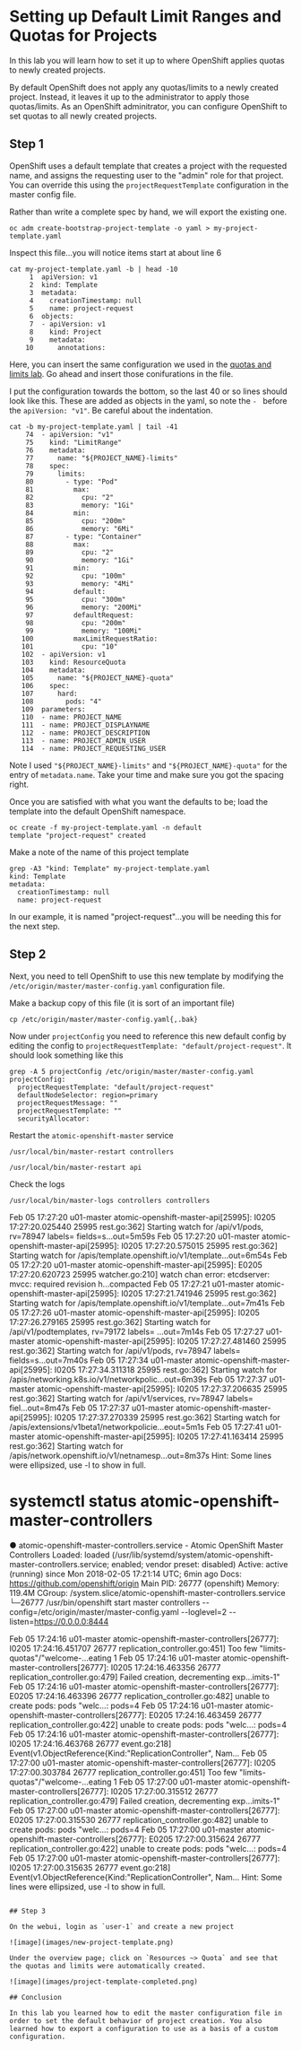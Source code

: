# Setting up Default Limit Ranges and Quotas for Projects

In this lab you will learn how to set it up to where OpenShift applies quotas to newly created projects.

By default OpenShift does not apply any quotas/limits to a newly created project. Instead, it leaves it up to the administrator to apply those quotas/limits. As an OpenShift adminitrator, you can configure OpenShift to set quotas to all newly created projects.

## Step 1

OpenShift uses a default template that creates a project with the requested name, and assigns the requesting user to the "admin" role for that project. You can override this using the `projectRequestTemplate` configuration in the master config file.

Rather than write a complete spec by hand, we will export the existing one.

```
oc adm create-bootstrap-project-template -o yaml > my-project-template.yaml
```

Inspect this file...you will notice items start at about line 6

```
cat my-project-template.yaml -b | head -10
     1	apiVersion: v1
     2	kind: Template
     3	metadata:
     4	  creationTimestamp: null
     5	  name: project-request
     6	objects:
     7	- apiVersion: v1
     8	  kind: Project
     9	  metadata:
    10	    annotations:
```

Here, you can insert the same configuration we used in the [quotas and limits lab](assigning_limit_ranges_and_quotas.md). Go ahead and insert those conifurations in the file.

I put the configuration towards the bottom, so the last 40 or so lines should look like this. These are added as objects in the yaml, so note the `- ` before the `apiVersion: "v1"`. Be careful about the indentation. 

```
cat -b my-project-template.yaml | tail -41
    74	- apiVersion: "v1"
    75	  kind: "LimitRange"
    76	  metadata:
    77	    name: "${PROJECT_NAME}-limits"
    78	  spec:
    79	    limits:
    80	      - type: "Pod"
    81	        max:
    82	          cpu: "2"
    83	          memory: "1Gi"
    84	        min:
    85	          cpu: "200m"
    86	          memory: "6Mi"
    87	      - type: "Container"
    88	        max:
    89	          cpu: "2"
    90	          memory: "1Gi"
    91	        min:
    92	          cpu: "100m"
    93	          memory: "4Mi"
    94	        default:
    95	          cpu: "300m"
    96	          memory: "200Mi"
    97	        defaultRequest:
    98	          cpu: "200m"
    99	          memory: "100Mi"
   100	        maxLimitRequestRatio:
   101	          cpu: "10"
   102	- apiVersion: v1
   103	  kind: ResourceQuota
   104	  metadata:
   105	    name: "${PROJECT_NAME}-quota"
   106	  spec:
   107	    hard:
   108	      pods: "4"
   109	parameters:
   110	- name: PROJECT_NAME
   111	- name: PROJECT_DISPLAYNAME
   112	- name: PROJECT_DESCRIPTION
   113	- name: PROJECT_ADMIN_USER
   114	- name: PROJECT_REQUESTING_USER
```

Note I used `"${PROJECT_NAME}-limits"` and `"${PROJECT_NAME}-quota"` for the entry of `metadata.name`. Take your time and make sure you got the spacing right.


Once you are satisfied with what you want the defaults to be; load the template into the default OpenShift namespace.

```
oc create -f my-project-template.yaml -n default
template "project-request" created
```

Make a note of the name of this project template

```
grep -A3 "kind: Template" my-project-template.yaml 
kind: Template
metadata:
  creationTimestamp: null
  name: project-request
```

In our example, it is named "project-request"...you will be needing this for the next step.

## Step 2

Next, you need to tell OpenShift to use this new template by modifying the `/etc/origin/master/master-config.yaml` configuration file.

Make a backup copy of this file (it is sort of an important file)

```
cp /etc/origin/master/master-config.yaml{,.bak}
```

Now under `projectConfig` you need to reference this new default config by editing the config to `projectRequestTemplate: "default/project-request"`. It should look something like this

```
grep -A 5 projectConfig /etc/origin/master/master-config.yaml
projectConfig:
  projectRequestTemplate: "default/project-request"
  defaultNodeSelector: region=primary
  projectRequestMessage: ""
  projectRequestTemplate: ""
  securityAllocator:
```

Restart the `atomic-openshift-master` service


```
/usr/local/bin/master-restart controllers

/usr/local/bin/master-restart api 
```


Check the logs 
```
/usr/local/bin/master-logs controllers controllers
````
Feb 05 17:27:20 u01-master atomic-openshift-master-api[25995]: I0205 17:27:20.025440   25995 rest.go:362] Starting watch for /api/v1/pods, rv=78947 labels= fields=s...out=5m59s
Feb 05 17:27:20 u01-master atomic-openshift-master-api[25995]: I0205 17:27:20.575015   25995 rest.go:362] Starting watch for /apis/template.openshift.io/v1/template...out=6m54s
Feb 05 17:27:20 u01-master atomic-openshift-master-api[25995]: E0205 17:27:20.620723   25995 watcher.go:210] watch chan error: etcdserver: mvcc: required revision h...compacted
Feb 05 17:27:21 u01-master atomic-openshift-master-api[25995]: I0205 17:27:21.741946   25995 rest.go:362] Starting watch for /apis/template.openshift.io/v1/template...out=7m41s
Feb 05 17:27:26 u01-master atomic-openshift-master-api[25995]: I0205 17:27:26.279165   25995 rest.go:362] Starting watch for /api/v1/podtemplates, rv=79172 labels= ...out=7m14s
Feb 05 17:27:27 u01-master atomic-openshift-master-api[25995]: I0205 17:27:27.481460   25995 rest.go:362] Starting watch for /api/v1/pods, rv=78947 labels= fields=s...out=7m40s
Feb 05 17:27:34 u01-master atomic-openshift-master-api[25995]: I0205 17:27:34.311318   25995 rest.go:362] Starting watch for /apis/networking.k8s.io/v1/networkpolic...out=6m39s
Feb 05 17:27:37 u01-master atomic-openshift-master-api[25995]: I0205 17:27:37.206635   25995 rest.go:362] Starting watch for /api/v1/services, rv=78947 labels= fiel...out=8m47s
Feb 05 17:27:37 u01-master atomic-openshift-master-api[25995]: I0205 17:27:37.270339   25995 rest.go:362] Starting watch for /apis/extensions/v1beta1/networkpolicie...eout=5m1s
Feb 05 17:27:41 u01-master atomic-openshift-master-api[25995]: I0205 17:27:41.163414   25995 rest.go:362] Starting watch for /apis/network.openshift.io/v1/netnamesp...out=8m37s
Hint: Some lines were ellipsized, use -l to show in full.


# systemctl status atomic-openshift-master-controllers
● atomic-openshift-master-controllers.service - Atomic OpenShift Master Controllers
   Loaded: loaded (/usr/lib/systemd/system/atomic-openshift-master-controllers.service; enabled; vendor preset: disabled)
   Active: active (running) since Mon 2018-02-05 17:21:14 UTC; 6min ago
     Docs: https://github.com/openshift/origin
 Main PID: 26777 (openshift)
   Memory: 119.4M
   CGroup: /system.slice/atomic-openshift-master-controllers.service
           └─26777 /usr/bin/openshift start master controllers --config=/etc/origin/master/master-config.yaml --loglevel=2 --listen=https://0.0.0.0:8444

Feb 05 17:24:16 u01-master atomic-openshift-master-controllers[26777]: I0205 17:24:16.451707   26777 replication_controller.go:451] Too few "limits-quotas"/"welcome-...eating 1
Feb 05 17:24:16 u01-master atomic-openshift-master-controllers[26777]: I0205 17:24:16.463356   26777 replication_controller.go:479] Failed creation, decrementing exp...imits-1"
Feb 05 17:24:16 u01-master atomic-openshift-master-controllers[26777]: E0205 17:24:16.463396   26777 replication_controller.go:482] unable to create pods: pods "welc...: pods=4
Feb 05 17:24:16 u01-master atomic-openshift-master-controllers[26777]: E0205 17:24:16.463459   26777 replication_controller.go:422] unable to create pods: pods "welc...: pods=4
Feb 05 17:24:16 u01-master atomic-openshift-master-controllers[26777]: I0205 17:24:16.463768   26777 event.go:218] Event(v1.ObjectReference{Kind:"ReplicationController", Nam...
Feb 05 17:27:00 u01-master atomic-openshift-master-controllers[26777]: I0205 17:27:00.303784   26777 replication_controller.go:451] Too few "limits-quotas"/"welcome-...eating 1
Feb 05 17:27:00 u01-master atomic-openshift-master-controllers[26777]: I0205 17:27:00.315512   26777 replication_controller.go:479] Failed creation, decrementing exp...imits-1"
Feb 05 17:27:00 u01-master atomic-openshift-master-controllers[26777]: E0205 17:27:00.315530   26777 replication_controller.go:482] unable to create pods: pods "welc...: pods=4
Feb 05 17:27:00 u01-master atomic-openshift-master-controllers[26777]: E0205 17:27:00.315624   26777 replication_controller.go:422] unable to create pods: pods "welc...: pods=4
Feb 05 17:27:00 u01-master atomic-openshift-master-controllers[26777]: I0205 17:27:00.315635   26777 event.go:218] Event(v1.ObjectReference{Kind:"ReplicationController", Nam...
Hint: Some lines were ellipsized, use -l to show in full.

```

## Step 3

On the webui, login as `user-1` and create a new project

![image](images/new-project-template.png)

Under the overview page; click on `Resources ~> Quota` and see that the quotas and limits were automatically created.

![image](images/project-template-completed.png)

## Conclusion

In this lab you learned how to edit the master configuration file in order to set the default behavior of project creation. You also learned how to export a configuration to use as a basis of a custom configuration.
